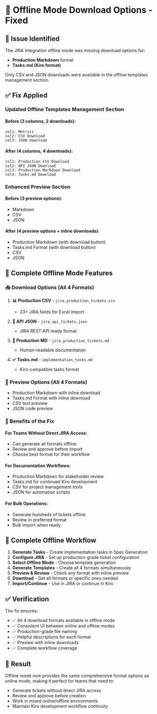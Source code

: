 # 🔧 Offline Mode Download Options - Fixed

## 🐛 Issue Identified
The JIRA Integration offline mode was missing download options for:
- **Production Markdown** format
- **Tasks.md (Kiro format)** 

Only CSV and JSON downloads were available in the offline templates management section.

## ✅ Fix Applied

### **Updated Offline Templates Management Section**

#### **Before (3 columns, 2 downloads):**
```
col1: Metrics
col2: CSV Download
col3: JSON Download
```

#### **After (4 columns, 4 downloads):**
```
col1: Production CSV Download
col2: API JSON Download  
col3: Production Markdown Download
col4: Tasks.md Download
```

### **Enhanced Preview Section**

#### **Before (3 preview options):**
- Markdown
- CSV  
- JSON

#### **After (4 preview options + inline downloads):**
- Production Markdown (with download button)
- Tasks.md Format (with download button)
- CSV
- JSON

## 🚀 Complete Offline Mode Features

### **📥 Download Options (All 4 Formats)**
1. **📊 Production CSV** - `jira_production_tickets.csv`
   - 23+ JIRA fields for Excel import
   
2. **🔗 API JSON** - `jira_api_tickets.json`
   - JIRA REST API ready format
   
3. **📝 Production MD** - `jira_production_tickets.md`
   - Human-readable documentation
   
4. **✅ Tasks.md** - `implementation_tasks.md`
   - Kiro-compatible tasks format

### **👀 Preview Options (All 4 Formats)**
- Production Markdown with inline download
- Tasks.md Format with inline download  
- CSV text preview
- JSON code preview

### **🎯 Benefits of the Fix**

#### **For Teams Without Direct JIRA Access:**
- Can generate all formats offline
- Review and approve before import
- Choose best format for their workflow

#### **For Documentation Workflows:**
- Production Markdown for stakeholder review
- Tasks.md for continued Kiro development
- CSV for project management tools
- JSON for automation scripts

#### **For Bulk Operations:**
- Generate hundreds of tickets offline
- Review in preferred format
- Bulk import when ready

## 🔄 Complete Offline Workflow

1. **Generate Tasks** - Create implementation tasks in Spec Generation
2. **Configure JIRA** - Set up production-grade ticket configuration  
3. **Select Offline Mode** - Choose template generation
4. **Generate Templates** - Create all 4 formats simultaneously
5. **Preview & Review** - Check any format with inline preview
6. **Download** - Get all formats or specific ones needed
7. **Import/Continue** - Use in JIRA or continue in Kiro

## ✅ Verification

The fix ensures:
- ✅ All 4 download formats available in offline mode
- ✅ Consistent UI between online and offline modes  
- ✅ Production-grade file naming
- ✅ Helpful descriptions for each format
- ✅ Preview with inline downloads
- ✅ Complete workflow coverage

## 🎉 Result

Offline mode now provides the same comprehensive format options as online mode, making it perfect for teams that need to:
- Generate tickets without direct JIRA access
- Review and approve before creation
- Work in mixed online/offline environments
- Maintain Kiro development workflow continuity